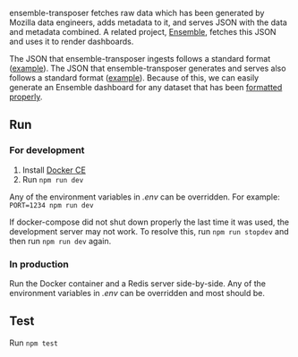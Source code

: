 ensemble-transposer fetches raw data which has been generated by Mozilla data
engineers, adds metadata to it, and serves JSON with the data and metadata
combined. A related project, [Ensemble](https://github.com/mozilla/ensemble),
fetches this JSON and uses it to render dashboards.

The JSON that ensemble-transposer ingests follows a standard format
([example](http://fhwr-unflattener.herokuapp.com/)). The JSON that
ensemble-transposer generates and serves also follows a standard format
([example](http://ensemble-transposer.herokuapp.com/hardware/)). Because of
this, we can easily generate an Ensemble dashboard for any dataset that has been
[formatted properly](http://fhwr-unflattener.herokuapp.com/).

## Run

### For development

1. Install [Docker CE](https://docs.docker.com/install/)
2. Run `npm run dev`

Any of the environment variables in *.env* can be overridden. For example:
`PORT=1234 npm run dev`

If docker-compose did not shut down properly the last time it was used, the
development server may not work. To resolve this, run `npm run stopdev` and then
run `npm run dev` again.

### In production

Run the Docker container and a Redis server side-by-side. Any of the environment
variables in *.env* can be overridden and most should be.

## Test

Run `npm test`
